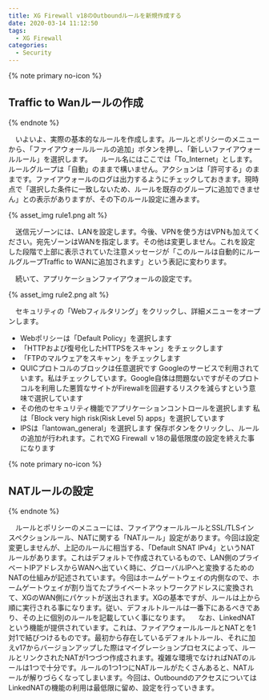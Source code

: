 ```yaml
---
title: XG Firewall v18のOutboundルールを新規作成する
date: 2020-03-14 11:12:50
tags:
  - XG Firewall
categories:
  - Security
---
```

{% note primary no-icon %}

## Traffic to Wanルールの作成

{% endnote %}

　いよいよ、実際の基本的なルールを作成します。ルールとポリシーのメニューから、「ファイアウォールルールの追加」ボタンを押し、「新しいファイアウォールルール」を選択します。
　ルール名にはここでは「To_Internet」とします。ルールグループは「自動」のままで構いません。アクションは「許可する」のままです。ファイアウォールのログは出力するようにチェックしておきます。現時点で「選択した条件に一致しないため、ルールを既存のグループに追加できません」との表示がありますが、その下のルール設定に進みます。
<!-- more -->

{% asset_img rule1.png alt %}

 　送信元ゾーンには、LANを設定します。今後、VPNを使う方はVPNも加えてください。宛先ゾーンはWANを指定します。その他は変更しません。これを設定した段階で上部に表示されていた注意メッセージが「このルールは自動的にルールグループTraffic to WANに追加されます」という表記に変わります。

　続いて、アプリケーションファイアウォールの設定です。

{% asset_img rule2.png alt %}

　セキュリティの「Webフィルタリング」をクリックし、詳細メニューをオープンします。

- Webポリシーは「Default Policy」を選択します
- 「HTTPおよび復号化したHTTPSをスキャン」をチェックします
- 「FTPのマルウェアをスキャン」をチェックします
- QUICプロトコルのブロックは任意選択です
    Googleのサービスで利用されています。私はチェックしています。Google自体は問題ないですがそのプロトコルを利用した悪質なサイトがFirewallを回避するリスクを減らすという意味で選択しています
- その他のセキュリティ機能でアプリケーションコントロールを選択します
    私は「Block very high risk(Risk Level 5) apps」を選択しています
- IPSは「lantowan_general」を選択します
    保存ボタンをクリックし、ルールの追加が行われます。これでXG Firewall ｖ18の最低限度の設定を終えた事になります

{% note primary no-icon %}

## NATルールの設定

{% endnote %}

　ルールとポリシーのメニューには、ファイアウォールルールとSSL/TLSインスペクションルール、NATに関する「NATルール」設定があります。今回は設定変更しませんが、上記のルールに相当する、「Default SNAT IPv4」というNATルールがあります。これはデフォルトで作成されているもので、LAN側のプライベートIPアドレスからWANへ出ていく時に、グローバルIPへと変換するためのNATの仕組みが記述されています。今回はホームゲートウェイの内側なので、ホームゲートウェイが割り当てたプライベートネットワークアドレスに変換されて、XGのWAN側にパケットが送出されます。XGの基本ですが、ルールは上から順に実行される事になります。従い、デフォルトルールは一番下にあるべきであり、その上に個別のルールを記載していく事になります。
　なお、LinkedNATという機能が提供されています。これは、ファイアウォールルールとNATとを1対1で結びつけるものです。最初から存在しているデフォルトルール、それに加えv17からバージョンアップした際はマイグレーションプロセスによって、ルールとリンクされたNATが1つづつ作成されます。複雑な環境でなければNATのルールは1つで十分です。ルールの1つ1つにNATルールがたくさんあると、NATルールが解りづらくなってしまいます。今回は、OutboundのアクセスについてはLinkedNATの機能の利用は最低限に留め、設定を行っていきます。

